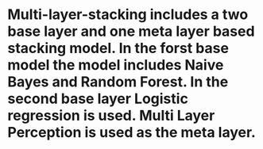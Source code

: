 # Multi-layer-stacking includes a two base layer and one meta layer based stacking model. In the forst base model the model includes Naive Bayes and Random Forest. In the second base layer Logistic regression is used. Multi Layer Perception is used as the meta layer.
